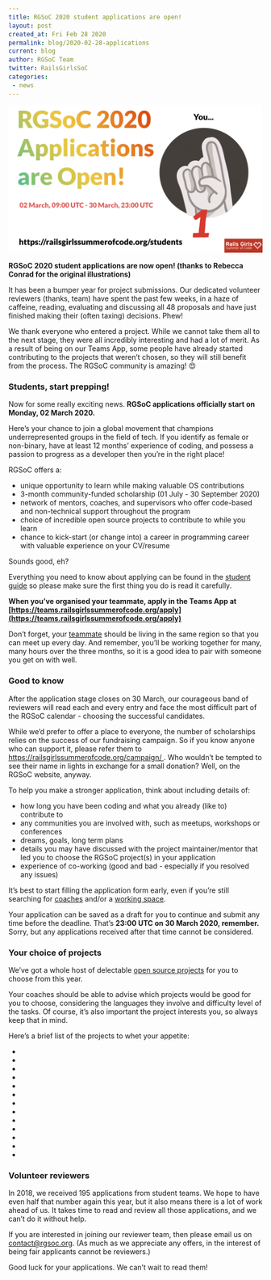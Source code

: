 ```yaml
---
title: RGSoC 2020 student applications are open!
layout: post
created_at: Fri Feb 28 2020
permalink: blog/2020-02-28-applications
current: blog
author: RGSoC Team
twitter: RailsGirlsSoC
categories:
 - news
---
```


![RGSoC 2020 Applications are now open! (illustration by Rebecca Conrad and Ana Sofia Pinho)](/img/blog/2020/2020-Apps-Open-GIF.gif)
<div class="image-credits"><b>RGSoC 2020 student applications are now open! (thanks to Rebecca Conrad for the original illustrations)</b></div>

It has been a bumper year for project submissions. Our dedicated volunteer reviewers (thanks, team) have spent the past few weeks, in a haze of caffeine, reading, evaluating and discussing all 48 proposals and have just finished making their (often taxing) decisions. Phew!

We thank everyone who entered a project. While we cannot take them all to the next stage, they were all incredibly interesting and had a lot of merit. As a result of being on our Teams App, some people have already started contributing to the projects that weren’t chosen, so they will still benefit from the process. The RGSoC community is amazing! 😍

### Students, start prepping!

Now for some really exciting news. **RGSoC applications officially start on Monday, 02 March 2020.**

Here’s your chance to join a global movement that champions underrepresented groups in the field of tech. If you identify as female or non-binary, have at least 12 months’ experience of coding, and possess a passion to progress as a developer then you’re in the right place!

RGSoC offers a:
* unique opportunity to learn while making valuable OS contributions
* 3-month community-funded scholarship (01 July - 30 September 2020)
* network of mentors, coaches, and supervisors who offer code-based and non-technical support throughout the program
* choice of incredible open source projects to contribute to while you learn
* chance to kick-start (or change into) a career in programming career with valuable experience on your CV/resume

Sounds good, eh?

Everything you need to know about applying can be found in the [student guide](https://railsgirlssummerofcode.org/students/) so please make sure the first thing you do is read it carefully.

**When you’ve organised your teammate, apply in the Teams App at [https://teams.railsgirlssummerofcode.org/apply](https://teams.railsgirlssummerofcode.org/apply)**

Don’t forget, your [teammate](https://railsgirlssummerofcode.org/students/finding-your-team/) should be living in the same region so that you can meet up every day. And remember, you’ll be working together for many, many hours over the three months, so it is a good idea to pair with someone you get on with well.

### Good to know

After the application stage closes on 30 March, our courageous band of reviewers will read each and every entry and face the most difficult part of the RGSoC calendar - choosing the successful candidates.

While we’d prefer to offer a place to everyone, the number of scholarships relies on the success of our fundraising campaign. So if you know anyone who can support it, please refer them to [https://railsgirlssummerofcode.org/campaign/
](https://railsgirlssummerofcode.org/campaign/). Who wouldn’t be tempted to see their name in lights in exchange for a small donation? Well, on the RGSoC website, anyway.

To help you make a stronger application, think about including details of:
* how long you have been coding and what you already (like to) contribute to
* any communities you are involved with, such as meetups, workshops or conferences
* dreams, goals, long term plans
* details you may have discussed with the project maintainer/mentor that led you to choose the RGSoC project(s) in your application
* experience of co-working (good and bad - especially if you resolved any issues)

It’s best to start filling the application form early, even if you’re still searching for [coaches](https://railsgirlssummerofcode.org/guide/coaching/) and/or a [working space](https://railsgirlssummerofcode.org/guide/coaching-company/).

Your application can be saved as a draft for you to continue and submit any time before the deadline. That’s **23:00 UTC on 30 March 2020, remember.** Sorry, but any applications received after that time cannot be considered.

### Your choice of projects

We’ve got a whole host of delectable [open source projects](https://teams.railsgirlssummerofcode.org/projects) for you to choose from this year.

Your coaches should be able to advise which projects would be good for you to choose, considering the languages they involve and difficulty level of the tasks. Of course, it’s also important the project interests you, so always keep that in mind.

Here’s a brief list of the projects to whet your appetite:

*
*
*
*
*
*
*
*
*
*
*
*
*

### Volunteer reviewers
In 2018, we received 195 applications from student teams. We hope to have even half that number again this year, but it also means there is a lot of work ahead of us. It takes time to read and review all those applications, and we can’t do it without help.

If you are interested in joining our reviewer team, then please email us on [contact@rgsoc.org](mailto:contact@rgsoc.org). (As much as we appreciate any offers, in the interest of being fair applicants cannot be reviewers.)

Good luck for your applications. We can’t wait to read them!
